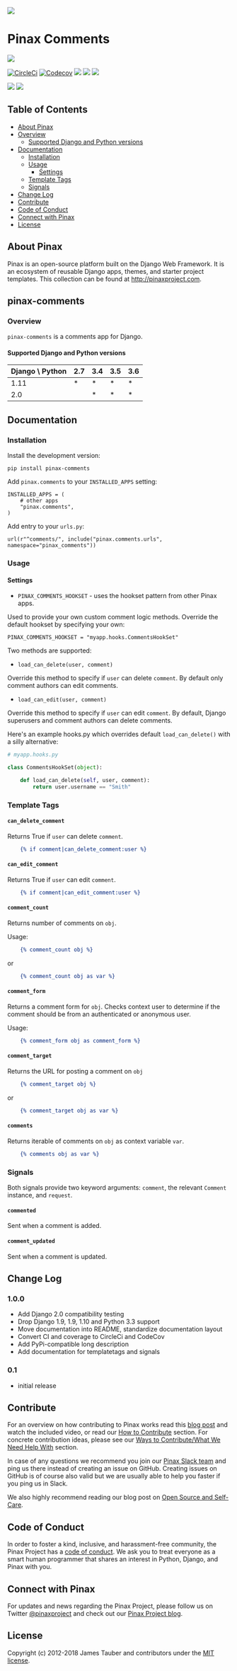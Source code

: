 ![](http://pinaxproject.com/pinax-design/patches/pinax-comments.svg)

# Pinax Comments

[![](https://img.shields.io/pypi/v/pinax-comments.svg)](https://pypi.python.org/pypi/pinax-comments/)

[![CircleCi](https://img.shields.io/circleci/project/github/pinax/pinax-comments.svg)](https://circleci.com/gh/pinax/pinax-comments)
[![Codecov](https://img.shields.io/codecov/c/github/pinax/pinax-comments.svg)](https://codecov.io/gh/pinax/pinax-comments)
[![](https://img.shields.io/github/contributors/pinax/pinax-comments.svg)](https://github.com/pinax/pinax-comments/graphs/contributors)
[![](https://img.shields.io/github/issues-pr/pinax/pinax-comments.svg)](https://github.com/pinax/pinax-comments/pulls)
[![](https://img.shields.io/github/issues-pr-closed/pinax/pinax-comments.svg)](https://github.com/pinax/pinax-comments/pulls?q=is%3Apr+is%3Aclosed)

[![](http://slack.pinaxproject.com/badge.svg)](http://slack.pinaxproject.com/)
[![](https://img.shields.io/badge/license-MIT-blue.svg)](https://opensource.org/licenses/MIT)

## Table of Contents

* [About Pinax](#about-pinax)
* [Overview](#overview)
  * [Supported Django and Python versions](#supported-django-and-python-versions)
* [Documentation](#documentation)
  * [Installation](#installation)
  * [Usage](#usage)
    * [Settings](#settings)
  * [Template Tags](#templatetags)
  * [Signals](#signals)
* [Change Log](#change-log)
* [Contribute](#contribute)
* [Code of Conduct](#code-of-conduct)
* [Connect with Pinax](#connect-with-pinax)
* [License](#license)


## About Pinax

Pinax is an open-source platform built on the Django Web Framework. It is an ecosystem of reusable
Django apps, themes, and starter project templates. This collection can be found at http://pinaxproject.com.

## pinax-comments

### Overview

`pinax-comments` is a comments app for Django.

#### Supported Django and Python versions

Django \ Python | 2.7 | 3.4 | 3.5 | 3.6
--------------- | --- | --- | --- | ---
1.11 |  *  |  *  |  *  |  *  
2.0  |     |  *  |  *  |  *


## Documentation


### Installation

Install the development version:

    pip install pinax-comments

Add `pinax.comments` to your `INSTALLED_APPS` setting:

    INSTALLED_APPS = (
        # other apps
        "pinax.comments",
    )

Add entry to your `urls.py`:

    url(r"^comments/", include("pinax.comments.urls", namespace="pinax_comments"))


### Usage
    

#### Settings

* `PINAX_COMMENTS_HOOKSET` - uses the hookset pattern from other Pinax apps.

Used to provide your own custom comment logic methods. Override the default hookset by specifying your own:

`PINAX_COMMENTS_HOOKSET = "myapp.hooks.CommentsHookSet"`

Two methods are supported:

  * `load_can_delete(user, comment)`
  
  Override this method to specify if `user` can delete `comment`. By default only comment authors can edit comments.
  
  * `load_can_edit(user, comment)`
  
  Override this method to specify if `user` can edit `comment`. By default, Django superusers and comment authors can delete comments.

Here's an example hooks.py which overrides default `load_can_delete()` with a silly alternative:

```python
# myapp.hooks.py

class CommentsHookSet(object):

    def load_can_delete(self, user, comment):
        return user.username == "Smith"
```

### Template Tags

#### `can_delete_comment`

Returns True if `user` can delete `comment`.

```djangotemplate
    {% if comment|can_delete_comment:user %}
```

#### `can_edit_comment`

Returns True if `user` can edit `comment`.

```djangotemplate
    {% if comment|can_edit_comment:user %}
```

#### `comment_count`

Returns number of comments on `obj`.

Usage:

```djangotemplate
    {% comment_count obj %}
```

or

```djangotemplate
    {% comment_count obj as var %}
```

#### `comment_form`

Returns a comment form for `obj`. Checks context user to determine
if the comment should be from an authenticated or anonymous user. 

Usage:

```djangotemplate
    {% comment_form obj as comment_form %}
```

#### `comment_target`

Returns the URL for posting a comment on `obj`

```djangotemplate
    {% comment_target obj %}
```

or

```djangotemplate
    {% comment_target obj as var %}
```

#### `comments`

Returns iterable of comments on `obj` as context variable `var`.

```djangotemplate
    {% comments obj as var %}
```


### Signals

Both signals provide two keyword arguments: `comment`, the relevant `Comment` instance, and `request`.

#### `commented`

Sent when a comment is added. 

#### `comment_updated`

Sent when a comment is updated.

## Change Log

### 1.0.0

* Add Django 2.0 compatibility testing
* Drop Django 1.9, 1.9, 1.10 and Python 3.3 support
* Move documentation into README, standardize documentation layout
* Convert CI and coverage to CircleCi and CodeCov
* Add PyPi-compatible long description
* Add documentation for templatetags and signals

### 0.1

* initial release


## Contribute

For an overview on how contributing to Pinax works read this [blog post](http://blog.pinaxproject.com/2016/02/26/recap-february-pinax-hangout/)
and watch the included video, or read our [How to Contribute](http://pinaxproject.com/pinax/how_to_contribute/) section.
For concrete contribution ideas, please see our
[Ways to Contribute/What We Need Help With](http://pinaxproject.com/pinax/ways_to_contribute/) section.

In case of any questions we recommend you join our [Pinax Slack team](http://slack.pinaxproject.com)
and ping us there instead of creating an issue on GitHub. Creating issues on GitHub is of course
also valid but we are usually able to help you faster if you ping us in Slack.

We also highly recommend reading our blog post on [Open Source and Self-Care](http://blog.pinaxproject.com/2016/01/19/open-source-and-self-care/).


## Code of Conduct

In order to foster a kind, inclusive, and harassment-free community, the Pinax Project
has a [code of conduct](http://pinaxproject.com/pinax/code_of_conduct/).
We ask you to treat everyone as a smart human programmer that shares an interest in Python, Django, and Pinax with you.


## Connect with Pinax

For updates and news regarding the Pinax Project, please follow us on Twitter [@pinaxproject](https://twitter.com/pinaxproject)
and check out our [Pinax Project blog](http://blog.pinaxproject.com).


## License

Copyright (c) 2012-2018 James Tauber and contributors under the [MIT license](https://opensource.org/licenses/MIT).
